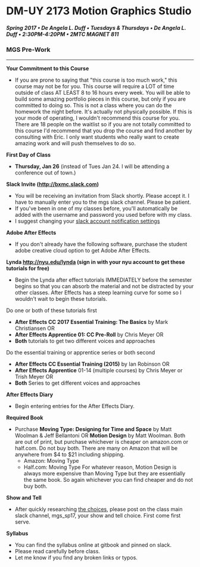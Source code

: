 # DM-UY 2173 Motion Graphics Studio

##### Spring 2017 • De Angela L. Duff • Tuesdays &amp; Thursdays • De Angela L. Duff • 2:30PM-4:20PM • 2MTC MAGNET 811

### MGS Pre-Work

---
**Your Commitment to this Course**
* If you are prone to saying that "this course is too much work," this course may not be for you. This course will require a LOT of time outside of class AT LEAST 8 to 16 hours every week. You will be able to build some amazing portfolio pieces in this course, but only if you are committed to doing so. This is not a class where you can do the homework the night before. It's actually not physically possible. If this is your mode of operating, I wouldn't recommend this course for you. There are 18 people on the waitlist so if you are not totally committed to this course I'd recommend that you drop the course and find another by consulting with Eric. I only want students who really want to create amazing work and will push themselves to do so.

**First Day of Class**
* **Thursday, Jan 26** (instead of Tues Jan 24. I will be attending a conference out of town.)

**Slack Invite (http://bxmc.slack.com)**
* You will be receiving an invitation from Slack shortly. Please accept it. I have to manually enter you to the mgs slack channel. Please be patient.
* If you've been in one of my classes before, you'll automatically be added with the username and password you used before with my class.
* I suggest changing your [slack account notification settings](https://bxmc.slack.com/account/notifications)

**Adobe After Effects**
* If you don't already have the following software, purchase the student adobe creative cloud option to get Adobe After Effects.

**Lynda http://nyu.edu/lynda (sign in with your nyu account to get these tutorials for free)**
* Begin the Lynda after effect tutorials IMMEDIATELY before the semester begins so that you can absorb the material and not be distracted by your other classes. After Effects has a steep learning curve for some so I wouldn't wait to begin these tutorials.

Do one or both of these tutorials first
* **After Effects CC 2017 Essential Training: The Basics** by Mark Christiansen OR
* **After Effects Apprentice 01: CC Pre-Roll** by Chris Meyer OR
* **Both** tutorials to get two different voices and approaches

Do the essential training or apprentice series or both second
* **After Effects CC Essential Training (2015)** by Ian Robinson OR
* **After Effects Apprentice** 01-14 (multiple courses) by Chris Meyer or Trish Meyer OR
* **Both** Series to get different voices and approaches

**After Effects Diary**
* Begin entering entries for the After Effects Diary.

**Required Book**
* Purchase **Moving Type: Designing for Time and Space** by Matt Woolman & Jeff Bellantoni OR **Motion Design** by Matt Woolman. Both are out of print, but purchase whichever is cheaper on amazon.com or half.com. Do not buy both. There are many on Amazon that will be anywhere from $4 to $21 including shipping.
    * Amazon: Moving Type
    * Half.com: Moving Type
For whatever reason, Motion Design is always more expensive than Moving Type but they are essentially the same book. So again whichever you can find cheaper and do not buy both.

**Show and Tell**
* After quickly researching [the choices](https://deangela.gitbooks.io/motion-graphics-studio-spring-2017/content/show_and_tells.html), please post on the class main slack channel, mgs_sp17, your show and tell choice. First come first serve.

**Syllabus**
* You can find the syllabus online at gitbook and pinned on slack.
* Please read carefully before class.
* Let me know if you find any broken links or typos.
